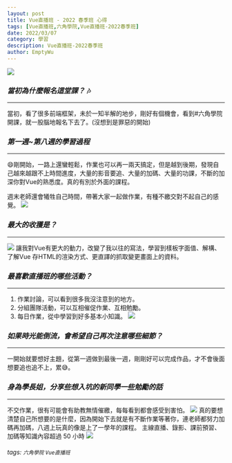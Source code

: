 ```yaml
---
layout: post
title: Vue直播班 - 2022 春季班 心得
tags: [Vue直播班,六角學院,Vue直播班-2022春季班]
date: 2022/03/07
category: 學習
description: Vue直播班-2022春季班
author: EmptyWu
---
```


![](https://i.imgur.com/yH6qz6W.png)
### *當初為什麼報名這堂課？* :notes: 
---
當初，看了很多前端框架，未於一知半解的地步，剛好有個機會，看到#六角學院開課，就一股腦地報名下去了。(沒想到是罪惡的開始)
<!-- more -->
### *第一週~第八週的學習過程*
---
:smile:剛開始，一路上還蠻輕鬆，作業也可以再一兩天搞定，但是越到後期，發現自己越來越跟不上時間進度，大量的影音要追、大量的加碼、大量的功課，不斷的加深你對Vue的熟悉度。真的有別於外面的課程。

週末老師還會犧牲自己時間，帶著大家一起做作業，有種不繳交對不起自己的感覺。
![](https://i.imgur.com/bA4fIYo.png)


### *最大的收獲是？*

---
![](https://i.imgur.com/vTlfS23.jpg)
讓我對Vue有更大的動力，改變了我以往的寫法，學習到樣板字面值、解構、了解Vue 存HTML的渲染方式、更直譯的抓取變更畫面上的資料。




### *最喜歡直播班的哪些活動？*
---
1. 作業討論，可以看到很多我沒注意到的地方。
2. 分組團隊活動，可以互相催促作業、互相勉勵。
3. 每日作業，從中學習到好多基本小知識。 ![](https://i.imgur.com/2zC183o.png)

### *如果時光能倒流，會希望自己再次注意哪些細節？*
---
一開始就要想好主題，從第一週做到最後一週，剛剛好可以完成作品，才不會後面想要追也追不上，累:sweat_smile:。

### *身為學長姐，分享些想入坑的新同學一些勉勵的話*
---
不交作業，很有可能會有助教無情催繳，每每看到都會感受到害怕。
![](https://i.imgur.com/YKJmYNb.png)
真的要想清楚自己所想要的是什麼，因為開始下去就是有不斷作業等著你，連老師都努力加碼再加碼，八週上玩真的像是上了一學年的課程。
主線直播、錄影、課前預習、加碼等知識內容超過 50 小時
![](https://i.imgur.com/1aisE81.png)

###### tags: `六角學院` `Vue直播班`